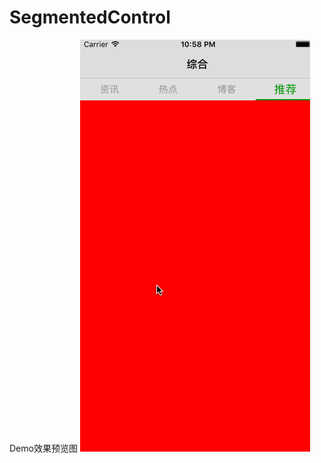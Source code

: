 # SegmentedControl

Demo效果预览图
![image](https://github.com/guoshimeihua/SegmentedControl/blob/master/SwipeViewControllerTestDemo/record14.gif ) 
